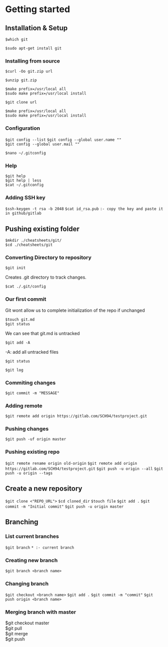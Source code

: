 # Getting started  
  
## Installation & Setup  
    
  `$which git`  
      
  `$sudo apt-get install git`  
      
### Installing from source  
    
  `$curl -Oo git.zip url`  
      
  `$unzip git.zip`  
      
  `$make prefix=/usr/local all`  
  `$sudo make prefix=/usr/local install`  
      
  `$git clone url`  
      
  `$make prefix=/usr/local all`  
  `$sudo make prefix=/usr/local install`  
      
### Configuration  

  `$git config --list`
  `$git config --global user.name ""`  
  `$git config --global user.mail ""` 
      
  `$nano ~/.gitconfig`
      
### Help  
      
  `$git help`  
  `$git help | less`  
  `$cat ~/.gitconfig`  

### Adding SSH key

  `$ssh-keygen -t rsa -b 2048`
  `$cat id_rsa.pub`
  `:- copy the key and paste it in github/gitlab`
      
## Pushing existing folder  
  
  `$mkdir ./cheatsheets/git/`  
  `$cd ./cheatsheets/git`  
      
### Converting Directory to repository  
      
  `$git init`  
      
  Creates .git directory to track changes.  
      
  `$cat ./.git/config`  
      
### Our first commit  
    
  Git wont allow us to complete initialization of the repo if unchanged  
      
  `$touch git.md`  
  `$git status`  
      
  We can see that git.md is untracked  
      
  `$git add -A`  
      
  -A: add all untracked files  
      
  `$git status`  
      
  `$git log` 

### Commiting changes

  `$git commit -m "MESSAGE"`

### Adding remote

  `$git remote add origin https://gitlab.com/SCH94/testproject.git`

### Pushing changes

  `$git push -uf origin master`

### Pushing existing repo

  `$git remote rename origin old-origin`
  `$git remote add origin https://gitlab.com/SCH94/testproject.git`
  `$git push -u origin --all`
  `$git push -u origin --tags`

## Create a new repository

  `$git clone <"REPO_URL">`
  `$cd cloned_dir`
  `$touch file`
  `$git add .`
  `$git commit -m "Initial commit"`
  `$git push -u origin master`

## Branching

### List current branches

  `$git branch`
  `* :- current branch`

### Creating new branch

  `$git branch <branch name>`

### Changing branch

  `$git checkout <branch name>`
  `$git add .`
  `$git commit -m "commit"`
  `$git push origin <branch name>`

 ### Merging branch with master

   $git checkout master   
   $git pull  
   $git merge <branch name>  
   $git push  

  
    
